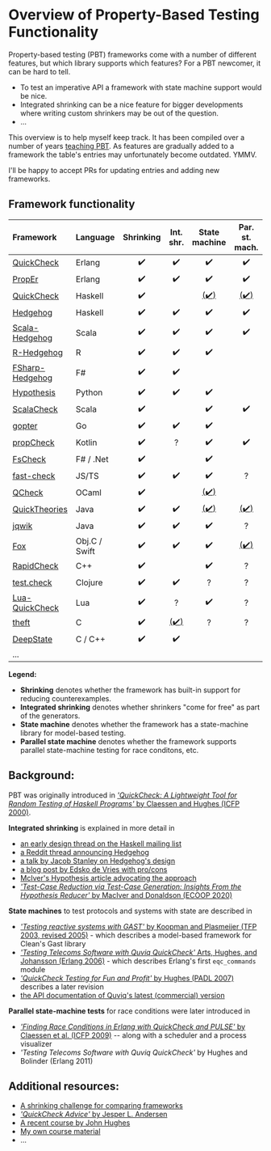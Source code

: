 Overview of Property-Based Testing Functionality
================================================

Property-based testing (PBT) frameworks come with a number of
different features, but which library supports which features?
For a PBT newcomer, it can be hard to tell.
- To test an imperative API a framework with state machine support would be nice.
- Integrated shrinking can be a nice feature for bigger developments
  where writing custom shrinkers may be out of the question.
- ...

This overview is to help myself keep track. It has been compiled over a number of years
[teaching PBT](https://janmidtgaard.dk/quickcheck/). As features are gradually added to
a framework the table's entries may unfortunately become outdated. YMMV.

I'll be happy to accept PRs for updating entries and adding new frameworks.


Framework functionality
-----------------------

| Framework                                                         | Language      | Shrinking          | Int. shr.          | State machine    | Par. st. mach. |
|:------------------------------------------------------------------|:--------------|:------------------:|:------------------:|:----------------:|:--------------:|
| [QuickCheck](http://www.quviq.com/products/erlang-quickcheck/)    | Erlang        | :heavy_check_mark: | :heavy_check_mark: | :heavy_check_mark: | :heavy_check_mark: |
| [PropEr](https://github.com/proper-testing/proper)                | Erlang        | :heavy_check_mark: | :heavy_check_mark: | :heavy_check_mark: | :heavy_check_mark: |
| [QuickCheck](https://github.com/nick8325/quickcheck)              | Haskell       | :heavy_check_mark: |                    | [(:heavy_check_mark:)](https://github.com/advancedtelematic/quickcheck-state-machine) | [(:heavy_check_mark:)](https://github.com/advancedtelematic/quickcheck-state-machine)          |
| [Hedgehog](https://github.com/hedgehogqa/haskell-hedgehog)        | Haskell       | :heavy_check_mark: | :heavy_check_mark: | :heavy_check_mark:           | :heavy_check_mark:            |
| [Scala-Hedgehog](https://github.com/hedgehogqa/scala-hedgehog)    | Scala         | :heavy_check_mark: | :heavy_check_mark: | :heavy_check_mark:             | :heavy_check_mark:              |
| [R-Hedgehog](https://github.com/hedgehogqa/r-hedgehog)            | R             | :heavy_check_mark: | :heavy_check_mark: | :heavy_check_mark:           |                |
| [FSharp-Hedgehog](https://github.com/hedgehogqa/fsharp-hedgehog)  | F#            | :heavy_check_mark: | :heavy_check_mark: |               |                |
| [Hypothesis](https://github.com/HypothesisWorks/hypothesis)       | Python        | :heavy_check_mark: | :heavy_check_mark: | :heavy_check_mark:           |                |
| [ScalaCheck](https://github.com/typelevel/scalacheck)             | Scala         | :heavy_check_mark: |                    | :heavy_check_mark:           | :heavy_check_mark:         |
| [gopter](https://github.com/leanovate/gopter)                     | Go            | :heavy_check_mark: | :heavy_check_mark: | :heavy_check_mark:           |                |
| [propCheck](https://github.com/1Jajen1/propCheck)	            | Kotlin  	    | :heavy_check_mark: | ?	 	      | :heavy_check_mark:		| :heavy_check_mark:		 |
| [FsCheck](https://fscheck.github.io/FsCheck/index.html)           | F# / .Net     | :heavy_check_mark: |                    | :heavy_check_mark:           |                |
| [fast-check](https://github.com/dubzzz/fast-check)                | JS/TS         | :heavy_check_mark: | :heavy_check_mark: | :heavy_check_mark:           | ?              |
| [QCheck](https://github.com/c-cube/qcheck)                        | OCaml         | :heavy_check_mark: |                    | [(:heavy_check_mark:)](https://github.com/jmid/qcstm)         |                |
| [QuickTheories](https://github.com/quicktheories/QuickTheories)   | Java          | :heavy_check_mark: | :heavy_check_mark: | [(:heavy_check_mark:)](https://github.com/quicktheories/QuickTheories/issues/42)         | [(:heavy_check_mark:)](https://github.com/quicktheories/QuickTheories/issues/42)          |
| [jqwik](https://jqwik.net/)                                       | Java          | :heavy_check_mark: | :heavy_check_mark: | :heavy_check_mark:           | ?              |
| [Fox](https://github.com/jeffh/Fox)                               | Obj.C / Swift | :heavy_check_mark: | :heavy_check_mark: | :heavy_check_mark:           | [(:heavy_check_mark:)](https://github.com/jeffh/Fox/pull/28)              |
| [RapidCheck](https://github.com/emil-e/rapidcheck/)               | C++           | :heavy_check_mark: |                    | :heavy_check_mark:           | ?              |
| [test.check](https://github.com/clojure/test.check)               | Clojure       | :heavy_check_mark: | :heavy_check_mark: | ?             | ?              |
| [Lua-QuickCheck](https://github.com/luc-tielen/lua-quickcheck)    | Lua           | :heavy_check_mark: | ?                  | :heavy_check_mark:           | ?              |
| [theft](https://github.com/silentbicycle/theft)                   | C             | :heavy_check_mark: | [(:heavy_check_mark:)](https://github.com/silentbicycle/theft/blob/master/doc/shrinking.md#auto-shrinking)     | ?             | ?              |
| [DeepState](https://github.com/trailofbits/deepstate)                   | C / C++             | :heavy_check_mark: | :heavy_check_mark:    |               |               |
| ... 

**Legend:**
 - **Shrinking** denotes whether the framework has built-in support for reducing counterexamples.
 - **Integrated shrinking** denotes whether shrinkers "come for free" as part of the generators.
 - **State machine** denotes whether the framework has a state-machine library for model-based testing.
 - **Parallel state machine** denotes whether the framework supports parallel state-machine testing for race conditons, etc.



Background:
-----------

PBT was originally introduced in [*'QuickCheck: A Lightweight Tool for Random Testing of Haskell Programs'* by Claessen and Hughes (ICFP 2000)](http://www.eecs.northwestern.edu/%7Erobby/courses/395-495-2009-fall/quick.pdf).


**Integrated shrinking** is explained in more detail in
 - [an early design thread on the Haskell mailing list](https://mail.haskell.org/pipermail/libraries/2013-November/021674.html)
 - [a Reddit thread announcing Hedgehog](https://www.reddit.com/r/haskell/comments/646k3d/ann_hedgehog_property_testing/)
 - [a talk by Jacob Stanley on Hedgehog's design](https://www.youtube.com/watch?v=AIv_9T0xKEo)
 - [a blog post by Edsko de Vries with pro/cons](https://www.well-typed.com/blog/2019/05/integrated-shrinking/)
 - [McIver's Hypothesis article advocating the approach](https://hypothesis.works/articles/integrated-shrinking/)
 - [*'Test-Case Reduction via Test-Case Generation: Insights From the Hypothesis Reducer'* by MacIver and Donaldson (ECOOP 2020)](https://www.doc.ic.ac.uk/~afd/homepages/papers/pdfs/2020/ECOOP_Hypothesis.pdf)


**State machines** to test protocols and systems with state are described in
 - [*'Testing reactive systems with GAST'* by Koopman and Plasmeijer (TFP 2003, revised 2005)](https://repository.ubn.ru.nl/bitstream/handle/2066/60573/60573.pdf?sequence=1) - which describes a model-based framework for Clean's Gast library
 - [*'Testing Telecoms Software with Quviq QuickCheck'* Arts, Hughes, and Johansson (Erlang 2006)](http://citeseerx.ist.psu.edu/viewdoc/download?doi=10.1.1.148.6554&rep=rep1&type=pdf) - which describes Erlang's first `eqc_commands` module
 - [*'QuickCheck Testing for Fun and Profit'* by Hughes (PADL 2007)](https://people.inf.elte.hu/center/fulltext.pdf)  describes a later revision 
 - [the API documentation of Quviq's latest (commercial) version](http://quviq.com/documentation/eqc/)

**Parallel state-machine tests** for race conditions were later introduced in
 - [*'Finding Race Conditions in Erlang with QuickCheck and PULSE'* by Claessen et al. (ICFP 2009)](https://smallbone.se/papers/finding-race-conditions.pdf) -- along with a scheduler and a process visualizer
 - *'Testing Telecoms Software with Quviq QuickCheck'* by Hughes and Bolinder (Erlang 2011)
   

Additional resources:
---------------------
 - [A shrinking challenge for comparing frameworks](https://github.com/jlink/shrinking-challenge)
 - [*'QuickCheck Advice'* by Jesper L. Andersen](https://medium.com/@jlouis666/quickcheck-advice-c357efb4e7e6)
 - [A recent course by John Hughes](http://www.cse.chalmers.se/~rjmh/MGS2019/)
 - [My own course material](https://janmidtgaard.dk/quickcheck/)
 - ...
